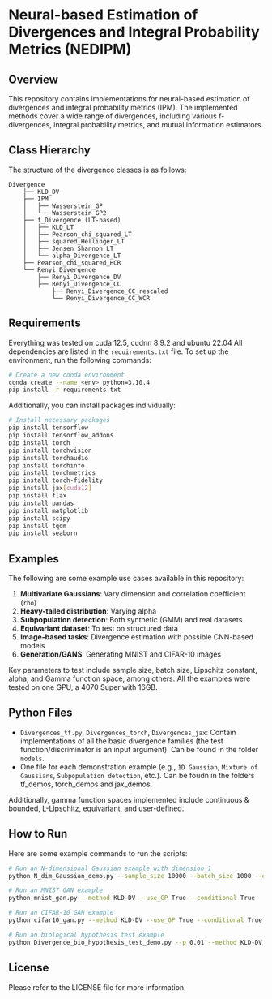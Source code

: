 
# Neural-based Estimation of Divergences and Integral Probability Metrics (NEDIPM)

## Overview
This repository contains implementations for neural-based estimation of divergences and integral probability metrics (IPM). The implemented methods cover a wide range of divergences, including various f-divergences, integral probability metrics, and mutual information estimators.

## Class Hierarchy
The structure of the divergence classes is as follows:
```
Divergence
    ├── KLD_DV
    ├── IPM
    │   ├── Wasserstein_GP
    │   └── Wasserstein_GP2
    ├── f_Divergence (LT-based)
    │   ├── KLD_LT
    │   ├── Pearson_chi_squared_LT
    │   ├── squared_Hellinger_LT
    │   ├── Jensen_Shannon_LT
    │   └── alpha_Divergence_LT
    ├── Pearson_chi_squared_HCR
    └── Renyi_Divergence
        ├── Renyi_Divergence_DV
        ├── Renyi_Divergence_CC
            ├── Renyi_Divergence_CC_rescaled
            └── Renyi_Divergence_CC_WCR
```

## Requirements
Everything was tested on cuda 12.5, cudnn 8.9.2 and ubuntu 22.04
All dependencies are listed in the `requirements.txt` file. To set up the environment, run the following commands:
```bash
# Create a new conda environment
conda create --name <env> python=3.10.4
pip install -r requirements.txt
```

Additionally, you can install packages individually:
```bash
# Install necessary packages
pip install tensorflow
pip install tensorflow_addons
pip install torch
pip install torchvision
pip install torchaudio
pip install torchinfo
pip install torchmetrics
pip install torch-fidelity
pip install jax[cuda12]
pip install flax
pip install pandas
pip install matplotlib
pip install scipy
pip install tqdm
pip install seaborn
```

## Examples
The following are some example use cases available in this repository:
1. **Multivariate Gaussians**: Vary dimension and correlation coefficient (`rho`)
2. **Heavy-tailed distribution**: Varying alpha
3. **Subpopulation detection**: Both synthetic (GMM) and real datasets
4. **Equivariant dataset**: To test on structured data
5. **Image-based tasks**: Divergence estimation with possible CNN-based models
6. **Generation/GANS**: Generating MNIST and CIFAR-10 images

Key parameters to test include sample size, batch size, Lipschitz constant, alpha, and Gamma function space, among others.
All the examples were tested on one GPU, a 4070 Super with 16GB.
## Python Files
- `Divergences_tf.py`, `Divergences_torch`, `Divergences_jax`: Contain implementations of all the basic divergence families (the test function/discriminator is an input argument). Can be found in the folder `models`.
- One file for each demonstration example (e.g., `1D Gaussian`, `Mixture of Gaussians`, `Subpopulation detection`, etc.). Can be foudn in the folders tf_demos, torch_demos and jax_demos.

Additionally, gamma function spaces implemented include continuous & bounded, L-Lipschitz, equivariant, and user-defined.

## How to Run
Here are some example commands to run the scripts:
```bash
# Run an N-dimensional Gaussian example with dimension 1
python N_dim_Gaussian_demo.py --sample_size 10000 --batch_size 1000 --epochs 200 --method KLD-DV --use_GP True --dimension 1

# Run an MNIST GAN example
python mnist_gan.py --method KLD-DV --use_GP True --conditional True

# Run an CIFAR-10 GAN example
python cifar10_gan.py --method KLD-DV --use_GP True --conditional True

# Run an biological hypothesis test example
python Divergence_bio_hypothesis_test_demo.py --p 0.01 --method KLD-DV
```

## License
Please refer to the LICENSE file for more information.

